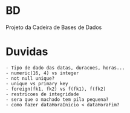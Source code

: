 # BD
Projeto da Cadeira de Bases de Dados

# Duvidas

	- Tipo de dado das datas, duracoes, horas...
	- numeric(16, 4) vs integer
	- not null unique?
	- unique vs primary key
	- foreign(fk1, fk2) vs f(fk1), f(fk2)
	- restricoes de integridade
	- sera que o machado tem pila pequena?
	- como fazer dataHoraInicio < dataHoraFim?
